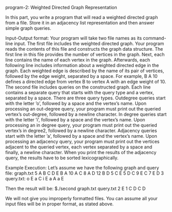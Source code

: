 program-2: Weighted Directed Graph Representation



In this part, you write a program that will read a weighted directed graph from a file. Store it in
an adjacency list representation and then answer simple graph queries.

Input-Output format: Your program will take two file names as its command-line input. The
first file includes the weighted directed graph. Your program reads the contents of this file and
constructs the graph data structure. The first line in this file provides the number of vertices
in the graph. Next, each line contains the name of each vertex in the graph. Afterwards, each
following line includes information about a weighted directed edge in the graph. Each weighted
edge is described by the name of its pair of vertices, followed by the edge weight, separated by a
space. For example, B A 10 defines a directed edge from vertex B to vertex A with an edge weight
of 10.
The second file includes queries on the constructed graph. Each line contains a separate query that
starts with the query type and a vertex, separated by a space. There are three query types. 
Outdegree queries start with the letter ’o’, followed by a space and the vertex’s name. Upon processing
an out-degree query, your program must print out the queried vertex’s out-degree, followed by a
newline character. In degree queries start with the letter ’i’, followed by a space and the vertex’s
name. Upon processing an in degree query, your program must print out the queried vertex’s in
degree2, followed by a newline character. Adjacency queries start with the letter ’a’, followed by
a space and the vertex’s name. Upon processing an adjacency query, your program must print
out the vertices adjacent to the queried vertex, each vertex separated by a space and finally, a
newline character. When you print the results of the adjacency query, the results have to be sorted
lexicographically.

Example Execution:
Let’s assume we have the following graph and query file:
graph.txt
5
A
B
C
D
E
B A 10
A C 8
A D 12
B D 5
C E 5
D C 9
E C 7
E D 3
query.txt:
o E
a C
i E
a A
a E

Then the result will be:
$./second graph.txt query.txt
2
E
1
C D
C D

We will not give you improperly formatted files. You can assume all your input files will be in
proper format, as stated above.
